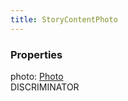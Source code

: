 ```yaml
---
title: StoryContentPhoto
---
```


### Properties

<div class="flex flex-col gap-3"><div><div class="flex gap-2"><div class="font-mono"><span class="font-bold">photo</span><span class="opacity-50">:</span> <a href="/types/photo"  >Photo</a></div><div class="flex items-center"><div class="bg-dbt px-1.5 rounded-md select-none text-fgt text-[10px]">DISCRIMINATOR</div></div></div></div></div>

